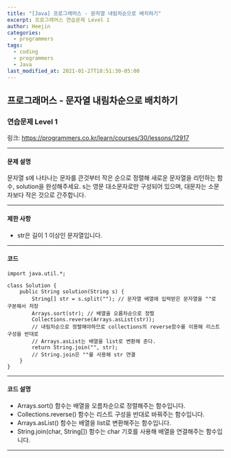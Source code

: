 ```yaml
---
title: "[Java] 프로그래머스 - 문자열 내림차순으로 배치하기"
excerpt: 프로그래머스 연습문제 Level 1
author: Heejin
categories: 
  - programmers
tags:
  - coding
  - programmers
  - Java
last_modified_at: 2021-01-27T18:51:30-05:00
---
```




## 프로그래머스 - 문자열 내림차순으로 배치하기



### 연습문제 Level 1

링크: <https://programmers.co.kr/learn/courses/30/lessons/12917>

***

#### 문제 설명

문자열 s에 나타나는 문자를 큰것부터 작은 순으로 정렬해 새로운 문자열을 리턴하는 함수, solution을 완성해주세요.
s는 영문 대소문자로만 구성되어 있으며, 대문자는 소문자보다 작은 것으로 간주합니다.

***

#### 제한 사항

- str은 길이 1 이상인 문자열입니다.

***

#### 코드

```
import java.util.*;

class Solution {
    public String solution(String s) {
        String[] str = s.split(""); // 문자열 배열에 입력받은 문자열을 ""로 구분해서 저장
        Arrays.sort(str); // 배열을 오름차순으로 정렬
        Collections.reverse(Arrays.asList(str));
        // 내림차순으로 정렬해야하므로 collections의 reverse함수를 이용해 리스트 구성을 반대로
        // Arrays.asList는 배열을 list로 변환해 준다.
        return String.join("", str); 
        // String.join은 ""를 사용해 str 연결
    }
}
```

***

#### 코드 설명

* Arrays.sort() 함수는 배열을 오름차순으로 정렬해주는 함수입니다.
* Collections.reverse() 함수는 리스트 구성을 반대로 바꿔주는 함수입니다.
* Arrays.asList() 함수는 배열을 list로 변환해주는 함수입니다.
* String.join(char, String[]) 함수는 char 기호를 사용해 배열을 연결해주는 함수입니다.

***

